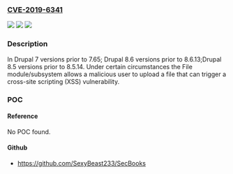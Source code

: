 ### [CVE-2019-6341](https://cve.mitre.org/cgi-bin/cvename.cgi?name=CVE-2019-6341)
![](https://img.shields.io/static/v1?label=Product&message=Drupal%20core&color=blue)
![](https://img.shields.io/static/v1?label=Version&message=Drupal%207%20%3C%207.65%20&color=brighgreen)
![](https://img.shields.io/static/v1?label=Vulnerability&message=Cross%20Site%20Scripting&color=brighgreen)

### Description

In Drupal 7 versions prior to 7.65; Drupal 8.6 versions prior to 8.6.13;Drupal 8.5 versions prior to 8.5.14. Under certain circumstances the File module/subsystem allows a malicious user to upload a file that can trigger a cross-site scripting (XSS) vulnerability.

### POC

#### Reference
No POC found.

#### Github
- https://github.com/SexyBeast233/SecBooks

